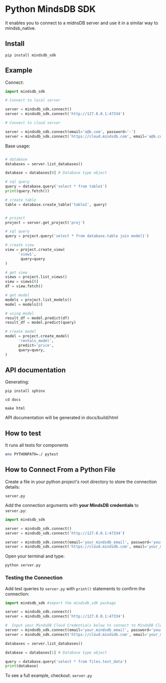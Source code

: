 # Python MindsDB SDK
It enables you to connect to a midnsDB server and use it in a similar way to mindsb_native.

## Install
```
pip install mindsdb_sdk
```

## Example 

Connect:
```python
import mindsdb_sdk

# Connect to local server 

server = mindsdb_sdk.connect()
server = mindsdb_sdk.connect('http://127.0.0.1:47334')

# Connect to cloud server

server = mindsdb_sdk.connect(email='a@b.com', password='-')
server = mindsdb_sdk.connect('https://cloud.mindsdb.com', email='a@b.com', password='-')
```

Base usage:
```python

# database
databases = server.list_databases()

database = databases[0] # Database type object

# sql query
query = database.query('select * from table1')
print(query.fetch())

# create table
table = database.create_table('table2', query)


# project
project = server.get_project('proj')

# sql query
query = project.query('select * from database.table join model1')

# create view
view = project.create_view(
      'view1',
       query=query
)

# get view
views = project.list_views()
view = views[0]
df = view.fetch()

# get model
models = project.list_models()
model = models[0]

# using model
result_df = model.predict(df)
result_df = model.predict(query)

# create model
model = project.create_model(
      'rentals_model',
      predict='price',
      query=query,
)

```

## API documentation

Generating:

```commandline
pip install sphinx

cd docs

make html
```

API documentation will be generated in docs/build/html

## How to test

It runs all tests for components 

```bash
env PYTHONPATH=./ pytest
```

## How to Connect From a Python File

Create a file in your python project's root directory to store the connection details:

`server.py` 

Add the connection arguments with **your MindsDB credentials** to `server.py`:

```python
import mindsdb_sdk

server = mindsdb_sdk.connect()
server = mindsdb_sdk.connect('http://127.0.0.1:47334')

server = mindsdb_sdk.connect(email='your_mindsdb_email', password='your_mindsdb_password')
server = mindsdb_sdk.connect('https://cloud.mindsdb.com', email='your_mindsdb_email', password='your_mindsdb_password')
```

Open your terminal and type:

`python server.py` 

### Testing the Connection

Add test queries to `server.py` with `print()` statements to confirm the connection:

```python
import mindsdb_sdk #import the mindsdb_sdk package

server = mindsdb_sdk.connect()
server = mindsdb_sdk.connect('http://127.0.0.1:47334')

#  Input your MindsDB Cloud Credentials below to connect to MindsDB Cloud
server = mindsdb_sdk.connect(email='your_mindsdb_email', password='your_mindsdb_password')
server = mindsdb_sdk.connect('https://cloud.mindsdb.com', email='your_mindsdb_email', password='your_mindsdb_password') # Connect to MindsDB server in the cloud

databases = server.list_databases()

database = databases[1] # Database type object

query = database.query('select * from files.test_data')
print(database)
```

To see a full example, checkout:
`server.py`